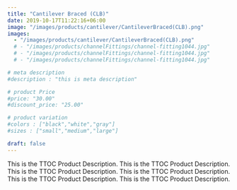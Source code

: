 ```yaml
---
title: "Cantilever Braced (CLB)"
date: 2019-10-17T11:22:16+06:00
image: "/images/products/cantilever/CantileverBraced(CLB).png"
images: 
  - "/images/products/cantilever/CantileverBraced(CLB).png"
  # - "/images/products/channelFittings/channel-fitting1044.jpg"
  # - "/images/products/channelFittings/channel-fitting1044.jpg"
  # - "/images/products/channelFittings/channel-fitting1044.jpg"

# meta description
#description : "this is meta description"

# product Price
#price: "30.00"
#discount_price: "25.00"

# product variation
#colors : ["black","white","gray"]
#sizes : ["small","medium","large"]

draft: false
---
```


This is the TTOC Product Description. This is the TTOC Product Description. This is the TTOC Product Description. This is the TTOC Product Description. This is the TTOC Product Description. This is the TTOC Product Description. 